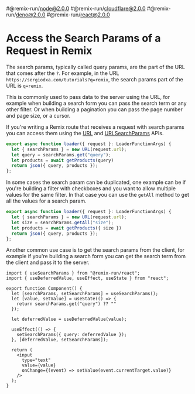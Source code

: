 #@remix-run/node@2.0.0 #@remix-run/cloudflare@2.0.0 #@remix-run/deno@2.0.0 #@remix-run/react@2.0.0

# Access the Search Params of a Request in Remix

The search params, typically called query params, are the part of the URL that comes after the `?`. For example, in the URL `https://sergiodxa.com/tutorials?q=remix`, the search params part of the URL is `q=remix`.

This is commonly used to pass data to the server using the URL, for example when building a search form you can pass the search term or any other filter. Or when building a pagination you can pass the page number and page size, or a cursor.

If you're writing a Remix route that receives a request with search params you can access them using the [URL](https://developer.mozilla.org/en-US/docs/Web/API/URL) and [URLSearchParams](https://developer.mozilla.org/en-US/docs/Web/API/URLSearchParams) APIs.

```ts
export async function loader({ request }: LoaderFunctionArgs) {
  let { searchParams } = new URL(request.url);
  let query = searchParams.get("query");
  let products = await getProducts(query)
  return json({ query, products });
};
```

In some cases the search param can be duplicated, one example can be if you're building a filter with checkboxes and you want to allow multiple values for the same filter. In that case you can use the `getAll` method to get all the values for a search param.

```ts
export async function loader({ request }: LoaderFunctionArgs) {
  let { searchParams } = new URL(request.url);
  let size = searchParams.getAll("size");
  let products = await getProducts({ size })
  return json({ query, products });
};
```

Another common use case is to get the search params from the client, for example if you're building a search form you can get the search term from the client and pass it to the server.

```tsx
import { useSearchParams } from "@remix-run/react";
import { useDeferredValue, useEffect, useState } from "react";

export function Component() {
  let [searchParams, setSearchParams] = useSearchParams();
  let [value, setValue] = useState(() => {
    return searchParams.get("query") ?? ""
  });

  let deferredValue = useDeferredValue(value);

  useEffect(() => {
    setSearchParams({ query: deferredValue });
  }, [deferredValue, setSearchParams]);

  return (
    <input
      type="text"
      value={value}
      onChange={(event) => setValue(event.currentTarget.value)}
    />
  );
}
```
